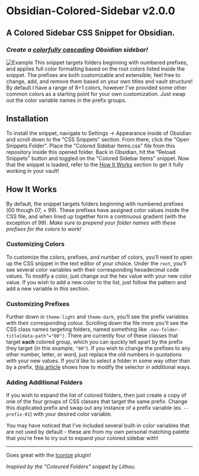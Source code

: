 # Obsidian-Colored-Sidebar v2.0.0

## A Colored Sidebar CSS Snippet for Obsidian.

### _Create a [colorfully cascading](https://youtu.be/rAkerV8rlow) Obsidian sidebar!_

![Example](./example.png)
This snippet targets folders beginning with numbered prefixes, and applies full
color formatting based on the root colors listed inside the snippet. The prefixes are both
customizable and extensible; feel free to change, add, and remove them based on
your own titles and vault structure! By default I have a range of 8+1 colors,
however I've provided some other common colors as a starting point for your own
customization. Just swap out the color variable names in the prefix groups.

## Installation

To install the snippet, navigate to Settings -> Appearance inside of Obsidian and scroll down to the "CSS Snippets" section. From there, click the "Open Snippets Folder". Place the "Colored Sidebar Items.css" file from this repository inside this opened folder. Back in Obsidian, hit the "Reload Snippets" button and toggled on the "Colored Sidebar Items" snippet. Now that the snippet is loaded, refer to the [How It Works](#How-It-Works) section to get it fully working in your vault!

## How It Works

By default, the snippet targets folders beginning with numbered prefixes (00 though 07, + 99). These prefixes have assigned color values inside the CSS file, and when lined up together form a continuous gradient (with the exception of 99). _Make sure to prepend your folder names with these prefixes for the colors to work!_

### Customizing Colors

To customize the colors, prefixes, and number of colors, you’ll need to open up the CSS snippet in the text editor of your choice. Under the `root`, you’ll see several color variables with their corresponding hexadecimal code values. To modify a color, just change out the hex value with your new color value. If you wish to add a new color to the list, just follow the pattern and add a new variable in this section.

### Customizing Prefixes

Further down in `theme-light` and `theme-dark`, you’ll see the prefix variables with their corresponding colour. Scrolling down the file more you'll see the CSS class names targeting folders, named something like `.nav-folder-title[data-path^="00"]`. There are currently four of these classes that target **each** colored group, which you can quickly tell apart by the prefix they target (in this example, `"00"`). If you wish to change the prefixes to any other number, letter, or word, just replace the old numbers in quotations with your new values. If you'd like to select a folder in some way other than by a prefix, [this article](https://css-tricks.com/almanac/selectors/a/attribute/) shows how to modify the selector in additional ways.

### Adding Additional Folders

If you wish to expand the list of colored folders, then just create a copy of one of the four groups of CSS classes that target the same prefix. Change this duplicated prefix and swap out any instance of a prefix variable (ex. `--prefix-01`) with your desired color variable.

You may have noticed that I’ve included several built-in color variables that are not used by default - these are from my own personal matching palette that you’re free to try out to expand your colored sidebar with!

---

Goes great with the [Iconize](https://github.com/FlorianWoelki/obsidian-iconize) plugin!

_Inspired by the "Coloured Folders" snippet by Lithou._
